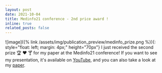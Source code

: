 ```yaml
---
layout: post
date: 2021-10-04
title: Medinfo21 conference - 2nd price award !
inline: true
related_posts: false
---
```




![image]({% link /assets/img/publication_preview/medinfo_prize.png %}){: style="float: left; margin: 4px;" height="70px"} I just received the second prize :trophy: :hearts: :cocktail: for my paper at the Medinfo21 conference! If you want to see my presentation, it's available on <a href="https://www.youtube.com/watch?v=9YCfxLf5wTU">YouTube</a>, and you can also take a look at my <a href="{% link /assets/pdf/publications/21_medinfo.pdf %}">paper</a>.


